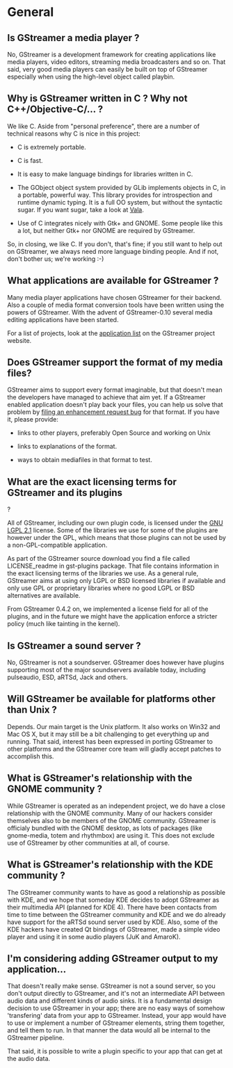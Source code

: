 # General

## Is GStreamer a media player ?

No, GStreamer is a development framework for creating applications like
media players, video editors, streaming media broadcasters and so on.
That said, very good media players can easily be built on top of GStreamer
especially when using the high-level object called playbin.

## Why is GStreamer written in C ? Why not C++/Objective-C/... ?

We like C. Aside from "personal preference", there are a number
of technical reasons why C is nice in this project:

  - C is extremely portable.

  - C is fast.

  - It is easy to make language bindings for libraries written in C.

  - The GObject object system provided by GLib implements objects in C,
    in a portable, powerful way. This library provides for introspection
    and runtime dynamic typing. It is a full OO system, but without the
    syntactic sugar. If you want sugar, take a look at
    [Vala](http://live.gnome.org/Vala).

  - Use of C integrates nicely with Gtk+ and GNOME. Some people like
    this a lot, but neither Gtk+ nor GNOME are required by GStreamer.

So, in closing, we like C. If you don't, that's fine; if you still want
to help out on GStreamer, we always need more language binding people.
And if not, don't bother us; we're working :-)

## What applications are available for GStreamer ?

Many media player applications have chosen GStreamer for their
backend. Also a couple of media format conversion tools have been
written using the powers of GStreamer. With the advent of GStreamer-0.10
several media editing applications have been started.

For a list of projects, look at the [application
list](http://gstreamer.freedesktop.org/apps/) on the GStreamer project
website.

## Does GStreamer support the format of my media files?

GStreamer aims to support every format imaginable, but that
doesn't mean the developers have managed to achieve that aim yet. If a
GStreamer enabled application doesn't play back your files, you can help
us solve that problem by [filing an enhancement request
bug](http://bugzilla.gnome.org) for that format. If you have it, please
provide:

  - links to other players, preferably Open Source and working on Unix

  - links to explanations of the format.

  - ways to obtain mediafiles in that format to test.

## What are the exact licensing terms for GStreamer and its plugins
?

All of GStreamer, including our own plugin code, is licensed
under the [GNU LGPL 2.1](http://www.gnu.org/licenses/lgpl-2.1.html)
license. Some of the libraries we use for some of the plugins are
however under the GPL, which means that those plugins can not be used by
a non-GPL-compatible application.

As part of the GStreamer source download you find a file called
LICENSE\_readme in gst-plugins package. That file contains information
in the exact licensing terms of the libraries we use. As a general rule,
GStreamer aims at using only LGPL or BSD licensed libraries if available
and only use GPL or proprietary libraries where no good LGPL or BSD
alternatives are available.

From GStreamer 0.4.2 on, we implemented a license field for all of the
plugins, and in the future we might have the application enforce a
stricter policy (much like tainting in the kernel).

## Is GStreamer a sound server ?

No, GStreamer is not a soundserver. GStreamer does however have
plugins supporting most of the major soundservers available today,
including pulseaudio, ESD, aRTSd, Jack and others.

## Will GStreamer be available for platforms other than Unix ?

Depends. Our main target is the Unix platform. It also works on
Win32 and Mac OS X, but it may still be a bit challenging to get
everything up and running. That said, interest has been expressed in
porting GStreamer to other platforms and the GStreamer core team will
gladly accept patches to accomplish this.

## What is GStreamer's relationship with the GNOME community ?

While GStreamer is operated as an independent project, we do have
a close relationship with the GNOME community. Many of our hackers
consider themselves also to be members of the GNOME community. GStreamer
is officialy bundled with the GNOME desktop, as lots of packages (like
gnome-media, totem and rhythmbox) are using it. This does not exclude
use of GStreamer by other communities at all, of course.

## What is GStreamer's relationship with the KDE community ?

The GStreamer community wants to have as good a relationship as
possible with KDE, and we hope that someday KDE decides to adopt
GStreamer as their multimedia API (planned for KDE 4). There have been
contacts from time to time between the GStreamer community and KDE and
we do already have support for the aRTSd sound server used by KDE. Also,
some of the KDE hackers have created Qt bindings of GStreamer, made a
simple video player and using it in some audio players (JuK and AmaroK).

## I'm considering adding GStreamer output to my application...

That doesn't really make sense. GStreamer is not a sound server,
so you don't output directly to GStreamer, and it's not an intermediate
API between audio data and different kinds of audio sinks. It is a
fundamental design decision to use GStreamer in your app; there are no
easy ways of somehow 'transfering' data from your app to GStreamer.
Instead, your app would have to use or implement a number of GStreamer
elements, string them together, and tell them to run. In that manner the
data would all be internal to the GStreamer pipeline.

That said, it is possible to write a plugin specific to your app that
can get at the audio data.
